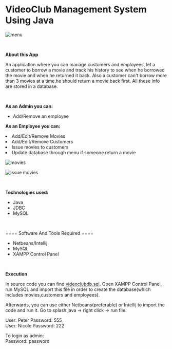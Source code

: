 # VideoClub Management System Using Java


![menu](https://user-images.githubusercontent.com/74924160/191224335-78d08e2f-091e-48a8-99fb-e7ab25a84f5e.png)

<br>

<b> About this App </b>

<p> An application where you can manage customers and employees, let a customer to borrow a movie and track his history to see when he borrowed the movie and when he returned it back. Also a customer can't borrow more than 3 movies at a time,he should return a movie back first. All these info are stored in a database. </p>

<br>

<b>As an Admin you can: </b>

<ul>
  <li>Add/Remove an employee</li>
</ul>

<b>As an Employee you can: </b>
<li>Add/Edit/Remove Movies</li>
<li>Add/Edit/Remove Customers</li>
<li>Issue movies to customers</li>
<li>Update database through menu if someone return a movie</li>


![movies](https://user-images.githubusercontent.com/74924160/191228474-77aad5ab-dba4-4f08-a95b-c9d734c46b4e.png)


![issue movies](https://user-images.githubusercontent.com/74924160/191228581-6c5ac3b9-6e8d-4dc4-b636-96669e1d28f1.png)

<br>

<b> Technologies used: </b>

<ul> 
  <li>Java</li>
  <li>JDBC</li>
  <li>MySQL</li>
  
  
</ul>

<br>

==== Software And Tools Required ====
<ul> 
  <li>Netbeans/Intellij</li>
  <li>MySQL</li>
  <li> XAMPP Control Panel</li>
  
  </ul>

<br>

<b>Execution</b>

<p> In source code you can find <u>videoclubdb.sql</u>. Open XAMPP Control Panel, run MySQL and import this file in order to create the database(which includes movies,customers and employees). 

  <br>
  
Afterwards, you can use either Netbeans(preferable) or Intellij to import the code and run it.
  Go to splash.java -> right click -> run file.
</p>


User: Peter Password: 555 <br>
User: Nicole Password: 222

To login as admin: <br>
Password: password
